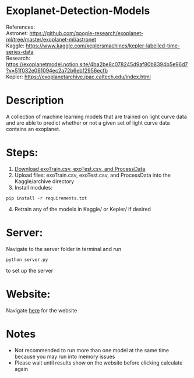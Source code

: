 # Exoplanet-Detection-Models
References: <br />
Astronet: https://github.com/google-research/exoplanet-ml/tree/master/exoplanet-ml/astronet <br />
Kaggle: https://www.kaggle.com/keplersmachines/kepler-labelled-time-series-data <br />
Research: https://exoplanetmodel.notion.site/4ba2be8c078245d9af80b8394b5e96d7?v=51f032e061094ec2a72b6ebf2956ecfb <br />
Kepler: https://exoplanetarchive.ipac.caltech.edu/index.html <br />

# Description
A collection of machine learning models that are trained on light curve data and are able to predict whether or not a given set of light curve data contains an exoplanet.

# Steps: 
1. [Download exoTrain.csv, exoTest.csv, and ProcessData](https://drive.google.com/file/d/1XiAFNGtGoHeqnP566WfQ9gig9--9IvNs/view?usp=sharing)
2. Upload files: exoTrain.csv, exoTest.csv, and ProcessData into the Kaggle/archive directory
3. Install modules: 
```
pip install -r requirements.txt
```

4. Retrain any of the models in Kaggle/ or Kepler/ if desired

# Server:
Navigate to the server folder in terminal and run
```
python server.py
```
to set up the server

# Website:
Navigate [here](https://github.com/bto2442/Exoplanet-Website) for the website

# Notes
- Not recommended to run more than one model at the same time because you may run into memory issues
- Please wait until results show on the website before clicking calculate again

